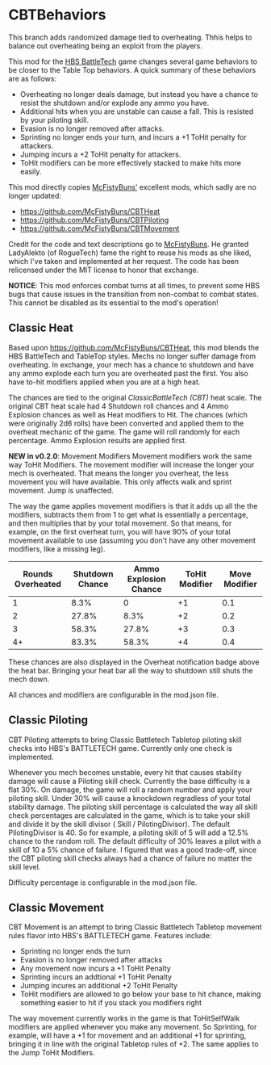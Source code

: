 # CBTBehaviors
This branch adds randomized damage tied to overheating. Thhis helps to balance out overheating being an exploit from the players.

This mod for the [HBS BattleTech](http://battletechgame.com/) game changes several game behaviors to be closer to the Table Top behaviors. A quick summary of these behaviors are as follows:

* Overheating no longer deals damage, but instead you have a chance to resist the shutdown and/or explode any ammo you have.
* Additional hits when you are unstable can cause a fall. This is resisted by your piloting skill.
* Evasion is no longer removed after attacks.
* Sprinting no longer ends your turn, and incurs a +1 ToHit penalty for attackers.
* Jumping incurs a +2 ToHit penalty for attackers.
* ToHit modifiers can be more effectively stacked to make hits more easily.

This mod directly copies [McFistyBuns'](https://github.com/McFistyBuns) excellent mods, which sadly are no longer updated:

* <https://github.com/McFistyBuns/CBTHeat>
* <https://github.com/McFistyBuns/CBTPiloting>
* <https://github.com/McFistyBuns/CBTMovement>

Credit for the code and text descriptions go to [McFistyBuns](https://github.com/McFistyBuns). He granted LadyAlekto (of RogueTech) fame the right to reuse his mods as she liked, which I've taken and implemented at her request. The code has been relicensed under the MIT license to honor that exchange.

**NOTICE**: This mod enforces combat turns at all times, to prevent some HBS bugs that cause issues in the transition from non-combat to combat states. This cannot be disabled as its essential to the mod's operation!

## Classic Heat

Based upon https://github.com/McFistyBuns/CBTHeat, this mod blends the HBS BattleTech and TableTop styles. Mechs no longer suffer damage from overheating. In exchange, your mech has a chance to shutdown and have any ammo explode each turn you are overheated past the first. You also have to-hit modifiers applied when you are at a high heat.

The chances are tied to the original _ClassicBattleTech (CBT)_ heat scale. The original CBT heat scale had 4 Shutdown roll chances and 4 Ammo Explosion chances as well as Heat modifiers to Hit. The chances (which were originally 2d6 rolls) have been converted  and applied them to the overheat mechanic of the game. The game will roll randomly for each percentage. Ammo Explosion results are applied first.

**NEW in v0.2.0**: Movement Modifiers Movement modifiers work the same way ToHit Modifiers. The movement modifier will increase the longer your mech is overheated. That means the longer you overheat, the less movement you will have available. This only affects walk and sprint movement. Jump is unaffected.

The way the game applies movement modifiers is that it adds up all the the modifiers, subtracts them from 1 to get what is essentially a percentage, and then multiplies that by your total movement. So that means, for example, on the first overheat turn, you will have 90% of your total movement available to use (assuming you don't have any other movement modifiers, like a missing leg).

| Rounds Overheated | Shutdown Chance | Ammo Explosion Chance | ToHit Modifier | Move Modifier |
| ----------------- | --------------- | --------------------- | -------------- | ------------- |
| 1                 | 8.3%            | 0                     | +1             | 0.1           |
| 2                 | 27.8%           | 8.3%                  | +2             | 0.2           |
| 3                 | 58.3%           | 27.8%                 | +3             | 0.3           |
| 4+                | 83.3%           | 58.3%                 | +4             | 0.4           |

These chances are also displayed in the Overheat notification badge above the heat bar. Bringing your heat bar all the way to shutdown still shuts the mech down.

All chances and modifiers are configurable in the mod.json file.

## Classic Piloting

CBT Piloting attempts to bring Classic Battletech Tabletop piloting skill checks into HBS's BATTLETECH game. Currently only one check is implemented.

Whenever you mech becomes unstable, every hit that causes stability damage will cause a Piloting skill check. Currently the base difficulty is a flat 30%. On damage, the game will roll a random number and apply your piloting skill. Under 30% will cause a knockdown regradless of your total stability damage. The piloting skill percentage is calculated the way all skill check percentages are calculated in the game, which is to take your skill and divide it by the skill divisor ( Skill / PilotingDivisor). The default PilotingDivisor is 40. So for example, a piloting skill of 5 will add a 12.5% chance to the random roll. The default difficulty of 30% leaves a pilot with a skill of 10 a 5% chance of failure. I figured that was a good trade-off, since the CBT piloting skill checks always had a chance of failure no matter the skill level.

Difficulty percentage is configurable in the mod.json file.

## Classic Movement 

CBT Movement is an attempt to bring Classic Battletech Tabletop movement rules flavor into HBS's BATTLETECH game. Features include:

- Sprinting no longer ends the turn
- Evasion is no longer removed after attacks
- Any movement now incurs a +1 ToHit Penalty
- Sprinting incurs an addtional +1 ToHit Penalty
- Jumping incures an additional +2 ToHit Penalty
- ToHit modifiers are allowed to go below your base to hit chance, making something easier to hit if you stack you modifiers right

The way movement currently works in the game is that ToHitSelfWalk modifiers are applied whenever you make any movement. So Sprinting, for example, will have a +1 for movement and an additional +1 for sprinting, bringing it in line with the original Tabletop rules of +2. The same applies to the Jump ToHit Modifiers.
